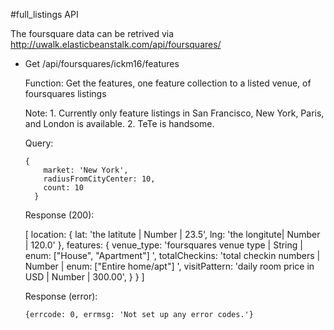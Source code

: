 #full_listings API

The foursquare data can be retrived via http://uwalk.elasticbeanstalk.com/api/foursquares/

* Get /api/foursquares/ickm16/features

    Function:
      Get the features, one feature collection to a listed venue, of foursquares listings

    Note:
      1. Currently only feature listings in San Francisco, New York, Paris, and London is available.
      2. TeTe is handsome.

    Query:

      {
          market: 'New York',
          radiusFromCityCenter: 10,
          count: 10
        }

    Response (200):

    [
      location: {
            lat: 'the latitute | Number | 23.5',
          lng: 'the longitute| Number | 120.0'
          },
          features: {
            venue_type: 'foursquares venue type | String | enum: ["House", "Apartment"] ',
            totalCheckins: 'total checkin numbers | Number | enum: ["Entire home/apt"] ',
            visitPattern: 'daily room price in USD | Number | 300.00',
          }
        }
      ]

  Response (error):

      {errcode: 0, errmsg: 'Not set up any error codes.'}

